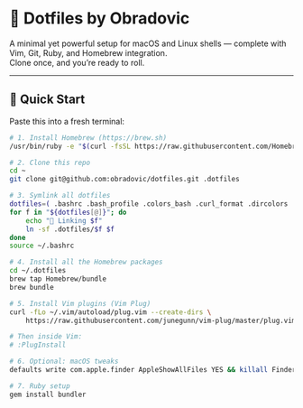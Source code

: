 # 🧰 Dotfiles by Obradovic

A minimal yet powerful setup for macOS and Linux shells — complete with Vim, Git, Ruby, and Homebrew integration.  
Clone once, and you’re ready to roll.

---

## 🚀 Quick Start

Paste this into a fresh terminal:

```bash
# 1. Install Homebrew (https://brew.sh)
/usr/bin/ruby -e "$(curl -fsSL https://raw.githubusercontent.com/Homebrew/install/master/install)"

# 2. Clone this repo
cd ~
git clone git@github.com:obradovic/dotfiles.git .dotfiles

# 3. Symlink all dotfiles
dotfiles=( .bashrc .bash_profile .colors_bash .curl_format .dircolors .gemrc .git-completion.sh .git-prompt.sh .gitconfig .inputrc .irbrc .myclirc .vim .vimrc )
for f in "${dotfiles[@]}"; do
    echo "🔗 Linking $f"
    ln -sf .dotfiles/$f $f
done
source ~/.bashrc

# 4. Install all the Homebrew packages
cd ~/.dotfiles
brew tap Homebrew/bundle
brew bundle

# 5. Install Vim plugins (Vim Plug)
curl -fLo ~/.vim/autoload/plug.vim --create-dirs \
    https://raw.githubusercontent.com/junegunn/vim-plug/master/plug.vim

# Then inside Vim:
# :PlugInstall

# 6. Optional: macOS tweaks
defaults write com.apple.finder AppleShowAllFiles YES && killall Finder

# 7. Ruby setup
gem install bundler

```
